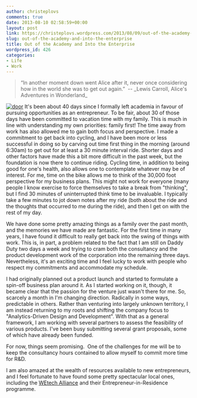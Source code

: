 ```yaml
---
author: christeplovs
comments: true
date: 2013-08-10 02:58:59+00:00
layout: post
link: https://christeplovs.wordpress.com/2013/08/09/out-of-the-academy-and-into-the-enterprise/
slug: out-of-the-academy-and-into-the-enterprise
title: Out of the Academy and Into the Enterprise
wordpress_id: 426
categories:
- Life
- Work
---
```


<blockquote>“In another moment down went Alice after it, never once considering how in the world she was to get out again.”  -- _Lewis Carroll, Alice's Adventures in Wonderland_</blockquote>


[![door](http://christeplovs.files.wordpress.com/2013/08/0eb9e-url.jpeg)](http://christeplovs.files.wordpress.com/2013/08/door.jpeg)
It's been about 40 days since I formally left academia in favour of pursuing opportunities as an entrepreneur. To be fair, about 30 of those days have been committed to vacation time with my family. This is much in line with understanding my own priorities: family first! The time away from work has also allowed me to gain both focus and perspective. I made a commitment to get back into cycling, and I have been more or less successful in doing so by carving out time first thing in the morning (around 6:30am) to get out for at least a 30 minute interval ride. Shorter days and other factors have made this a bit more difficult in the past week, but the foundation is now there to continue riding. Cycling time, in addition to being good for one's health, also allows one to contemplate whatever may be of interest. For me, time on the bike allows me to think of the 30,000 foot perspective for my business plans. This might not work for everyone (many people I know exercise to force themselves to take a break from "thinking", but I find 30 minutes of uninterrupted think time to be invaluable. I typically take a few minutes to jot down notes after my ride (both about the ride and the thoughts that occurred to me during the ride), and then I get on with the rest of my day.

We have done some pretty amazing things as a family over the past month, and the memories we have made are fantastic. For the first time in many years, I have found it difficult to really get back into the swing of things with work. This is, in part, a problem related to the fact that I am still on Daddy Duty two days a week and trying to cram both the consultancy and the product development work of the corporation into the remaining three days. Nevertheless, it's an exciting time and I feel lucky to work with people who respect my commitments and accommodate my schedule.

I had originally planned out a product launch and started to formulate a spin-off business plan around it. As I started working on it, though, it became clear that the passion for the venture just wasn't there for me. So, scarcely a month in I'm changing direction. Radically in some ways, predictable in others. Rather than venturing into largely unknown territory, I am instead returning to my roots and shifting the company focus to "Analytics-Driven Design and Development". With that as a general framework, I am working with several partners to assess the feasibility of various products. I've been busy submitting several grant proposals, some of which have already been funded.

For now, things seem promising.  One of the challenges for me will be to keep the consultancy hours contained to allow myself to commit more time for R&D.

I am also amazed at the wealth of resources available to new entrepreneurs, and I feel fortunate to have found some pretty spectacular local ones, including the [WEtech Alliance](http://www.wetech-alliance.com/) and their Entrepreneur-in-Residence programme.

